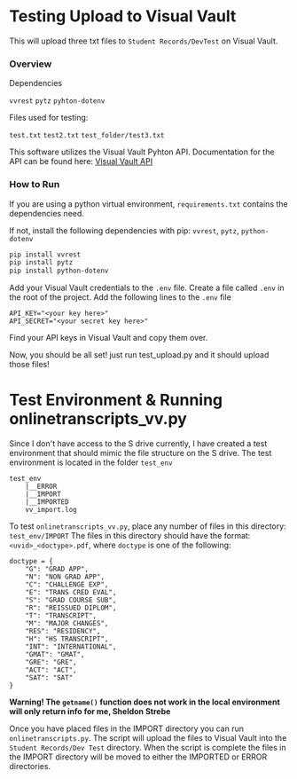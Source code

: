 # Testing Upload to Visual Vault

This will upload three txt files to `Student Records/DevTest` on Visual Vault.

### Overview
Dependencies

`vvrest`
`pytz`
`pyhton-dotenv`

Files used for testing:

`test.txt`
`test2.txt`
`test_folder/test3.txt`

This software utilizes the Visual Vault Pyhton API. Documentation for the API can be found here: [Visual Vault API](https://github.com/VisualVault/vvrest)

### How to Run

If you are using a python virtual environment, `requirements.txt` contains the dependencies need.

If not, install the following dependencies with pip: `vvrest`, `pytz`, `python-dotenv`
```sh
pip install vvrest
pip install pytz
pip install python-dotenv
```

Add your Visual Vault credentials to the `.env` file. 
Create a file called `.env` in the root of the project.
Add the following lines to the `.env` file
```
API_KEY="<your key here>"
API_SECRET="<your secret key here>"
```
Find your API keys in Visual Vault and copy them over.

Now, you should be all set! just run test_upload.py and it should upload those files!

# Test Environment & Running onlinetranscripts_vv.py

Since I don't have access to the S drive currently, I have created a test environment that should mimic the file structure on the S drive.
The test environment is located in the folder `test_env`
```
test_env
    |__ERROR
    |__IMPORT
    |__IMPORTED
    vv_import.log
```

To test `onlinetranscripts_vv.py`, place any number of files in this directory: `test_env/IMPORT`
The files in this directory should have the format: `<uvid>_<doctype>.pdf`, where `doctype` is one of the following:
```
doctype = {
	"G": "GRAD APP",
	"N": "NON GRAD APP",
	"C": "CHALLENGE EXP",
	"E": "TRANS CRED EVAL",
	"S": "GRAD COURSE SUB",
	"R": "REISSUED DIPLOM",
	"T": "TRANSCRIPT",
	"M": "MAJOR CHANGES",
	"RES": "RESIDENCY",
	"H": "HS TRANSCRIPT",
	"INT": "INTERNATIONAL",
	"GMAT": "GMAT",
	"GRE": "GRE",
	"ACT": "ACT",
	"SAT": "SAT"
}
```
**Warning! The `getname()` function does not work in the local environment will only return info for me, Sheldon Strebe**

Once you have placed files in the IMPORT directory you can run `onlinetranscripts.py`. The script will upload the files to Visual Vault into the `Student Records/Dev Test` directory.
When the script is complete the files in the IMPORT directory will be moved to either the IMPORTED or ERROR directories. 

